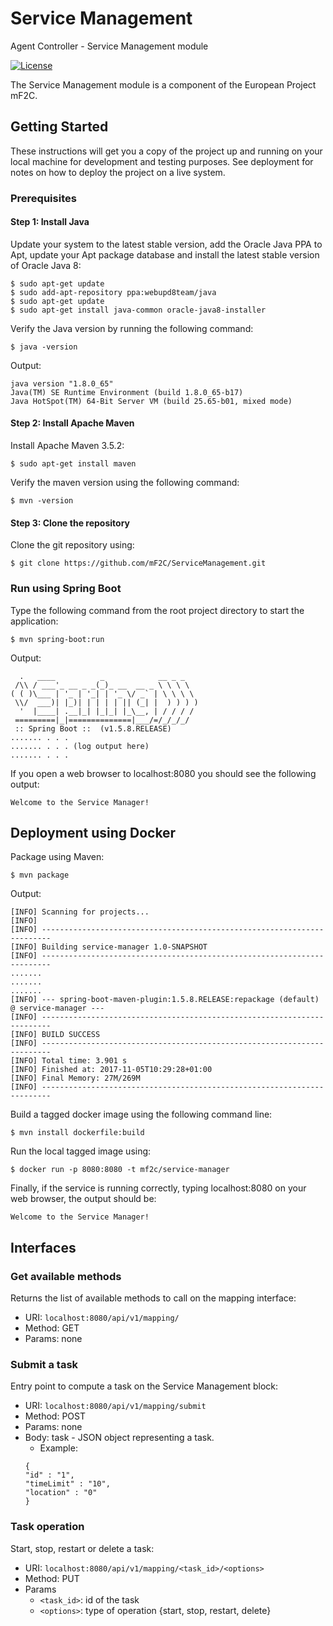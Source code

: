 # Service Management
Agent Controller - Service Management module

[![License](https://img.shields.io/badge/License-Apache%202.0-blue.svg)](https://opensource.org/licenses/Apache-2.0)

The Service Management module is a component of the European Project mF2C.

## Getting Started

These instructions will get you a copy of the project up and running on your local machine for development and testing purposes. See deployment for notes on how to deploy the project on a live system.

### Prerequisites

#### Step 1: Install Java

Update your system to the latest stable version, add the Oracle Java PPA to Apt, update your Apt package database and install the latest stable version of Oracle Java 8:
```
$ sudo apt-get update
$ sudo add-apt-repository ppa:webupd8team/java
$ sudo apt-get update
$ sudo apt-get install java-common oracle-java8-installer
```
Verify the Java version by running the following command:
```
$ java -version
```
Output:
```
java version "1.8.0_65"
Java(TM) SE Runtime Environment (build 1.8.0_65-b17)
Java HotSpot(TM) 64-Bit Server VM (build 25.65-b01, mixed mode)
```

#### Step 2: Install Apache Maven

Install Apache Maven 3.5.2:
```
$ sudo apt-get install maven
```
Verify the maven version using the following command:
```
$ mvn -version
```

#### Step 3: Clone the repository
Clone the git repository using:
```
$ git clone https://github.com/mF2C/ServiceManagement.git
```

### Run using Spring Boot

Type the following command from the root project directory to start the application:

```
$ mvn spring-boot:run
```

Output:
```
  .   ____          _            __ _ _
 /\\ / ___'_ __ _ _(_)_ __  __ _ \ \ \ \
( ( )\___ | '_ | '_| | '_ \/ _` | \ \ \ \
 \\/  ___)| |_)| | | | | || (_| |  ) ) ) )
  '  |____| .__|_| |_|_| |_\__, | / / / /
 =========|_|==============|___/=/_/_/_/
 :: Spring Boot ::  (v1.5.8.RELEASE)
....... . . .
....... . . . (log output here)
....... . . .
```

If you open a web browser to localhost:8080 you should see the following output:
```
Welcome to the Service Manager!
```

## Deployment using Docker

Package using Maven:
```
$ mvn package
```
Output:
```
[INFO] Scanning for projects...
[INFO]                                                                         
[INFO] ------------------------------------------------------------------------
[INFO] Building service-manager 1.0-SNAPSHOT
[INFO] ------------------------------------------------------------------------
.......
.......
.......
[INFO] --- spring-boot-maven-plugin:1.5.8.RELEASE:repackage (default) @ service-manager ---
[INFO] ------------------------------------------------------------------------
[INFO] BUILD SUCCESS
[INFO] ------------------------------------------------------------------------
[INFO] Total time: 3.901 s
[INFO] Finished at: 2017-11-05T10:29:28+01:00
[INFO] Final Memory: 27M/269M
[INFO] ------------------------------------------------------------------------
```
Build a tagged docker image using the following command line:
```
$ mvn install dockerfile:build
```
Run the local tagged image using:
```
$ docker run -p 8080:8080 -t mf2c/service-manager
```
Finally, if the service is running correctly, typing localhost:8080 on your web browser, the output should be:
```
Welcome to the Service Manager!
```
## Interfaces

### Get available methods
Returns the list of available methods to call on the mapping interface:
-	URI: `localhost:8080/api/v1/mapping/`
-	Method: GET
-	Params: none

### Submit a task
Entry point to compute a task on the Service Management block:
-	URI: `localhost:8080/api/v1/mapping/submit`
-	Method: POST
-	Params: none
- Body: task - JSON object representing a task.
  - Example:
  ```
  {
  "id" : "1",
  "timeLimit" : "10",
  "location" : "0"
  }
  ```

### Task operation
Start, stop, restart or delete a task: 
-	URI: `localhost:8080/api/v1/mapping/<task_id>/<options>` 
-	Method: PUT
- Params
  - `<task_id>`: id of the task
  - `<options>`: type of operation {start, stop, restart, delete}


